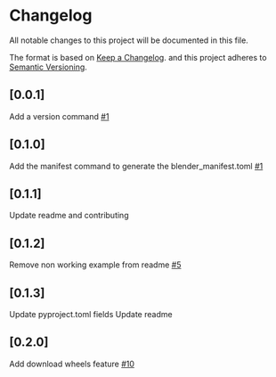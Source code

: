 # Changelog

All notable changes to this project will be documented in this file.

The format is based on [Keep a Changelog](https://keepachangelog.com/en/1.1.0/).
and this project adheres to [Semantic Versioning](https://semver.org/spec/v2.0.0.html).

## \[0.0.1\]

Add a version command [#1](https://github.com/Maxioum/Peeler/pull/1)

## \[0.1.0\]

Add the manifest command to generate the blender_manifest.toml [#1](https://github.com/Maxioum/Peeler/pull/3)

## \[0.1.1\]

Update readme and contributing

## \[0.1.2\]

Remove non working example from readme [#5](https://github.com/Maxioum/Peeler/pull/5)

## \[0.1.3\]

Update pyproject.toml fields
Update readme

## \[0.2.0\]

Add download wheels feature [#10](https://github.com/Maxioum/Peeler/pull/10)
